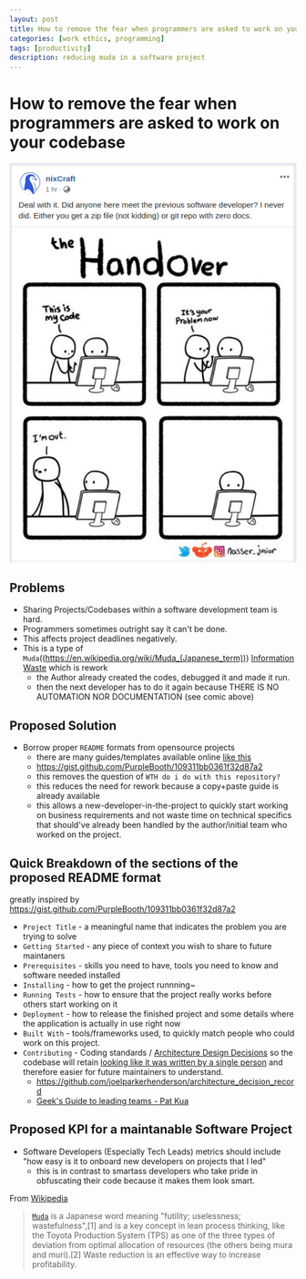 ```yaml
---
layout: post
title: How to remove the fear when programmers are asked to work on your codebase
categories: [work ethics, programming]
tags: [productivity]
description: reducing muda in a software project
---
```


# How to remove the fear when programmers are asked to work on your codebase		
![nixcraft_codehandover.png](/assets/postimages/nixcraft_codehandover.png)


## Problems
* Sharing Projects/Codebases within a software development team is hard.
* Programmers sometimes outright say it can't be done.
* This affects project deadlines negatively.
* This is a type of `Muda`((https://en.wikipedia.org/wiki/Muda_(Japanese_term))) [Information Waste](https://markanthonyrosario.github.io/work%20ethics/2017/02/25/office-wastes-from-lean-perspective.html)  which is rework
  * the Author already created the codes, debugged it and made it run. 
  * then the next developer has to do it again because THERE IS NO AUTOMATION NOR DOCUMENTATION (see comic above)

## Proposed Solution
* Borrow proper `README` formats from opensource projects
  * there are many guides/templates available online [like this](https://gist.github.com/PurpleBooth/109311bb0361f32d87a2)
  * https://gist.github.com/PurpleBooth/109311bb0361f32d87a2
  * this removes the question of `WTH do i do with this repository?`
  * this reduces the need for rework because a copy+paste guide is already available
  * this allows a new-developer-in-the-project to quickly start working on business requirements and not waste time on technical specifics that should've already been handled by the author/initial team who worked on the project.

## Quick Breakdown of the sections of the proposed README format
greatly inspired by https://gist.github.com/PurpleBooth/109311bb0361f32d87a2
* `Project Title` - a meaningful name that indicates the problem you are trying to solve
* `Getting Started` - any piece of context you wish to share to future maintaners
* `Prerequisites` - skills you need to have, tools you need to know and software needed installed
* `Installing` - how to get the project runnning~
* `Running Tests` - how to ensure that the project really works before others start working on it
* `Deployment` - how to release the finished project and some details where the application is actually in use right now
* `Built With` - tools/frameworks used, to quickly match people who could work on this project.
* `Contributing` - Coding standards / [Architecture Design Decisions](https://github.com/joelparkerhenderson/architecture_decision_record) so the codebase will retain [looking like it was written by a single person](https://www.youtube.com/watch?v=N9UPW-2wL5U) and therefore easier for future maintainers to understand.
  * https://github.com/joelparkerhenderson/architecture_decision_record
  * [Geek's Guide to leading teams - Pat Kua](https://www.youtube.com/watch?v=N9UPW-2wL5U)

## Proposed KPI for a maintanable Software Project
* Software Developers (Especially Tech Leads) metrics should include "how easy is it to onboard new developers on projects that I led"
  * this is in contrast to smartass developers who take pride in obfuscating their code because it makes them look smart.


From [Wikipedia]((https://en.wikipedia.org/wiki/Muda_(Japanese_term)))
> [`Muda`](https://en.wikipedia.org/wiki/Muda_(Japanese_term))  is a Japanese word meaning "futility; uselessness; wastefulness",[1] and is a key concept in lean process thinking, like the Toyota Production System (TPS) as one of the three types of deviation from optimal allocation of resources (the others being mura and muri).[2] Waste reduction is an effective way to increase profitability.
